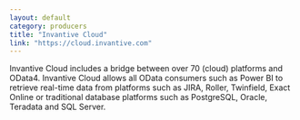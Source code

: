 ```yaml
---
layout: default
category: producers
title: "Invantive Cloud"
link: "https://cloud.invantive.com"
---
```

Invantive Cloud includes a bridge between over 70 (cloud) platforms and OData4. Invantive Cloud allows all OData consumers such as Power BI to retrieve real-time data from platforms such as JIRA, Roller, Twinfield, Exact Online or traditional database platforms such as PostgreSQL, Oracle, Teradata and SQL Server.
